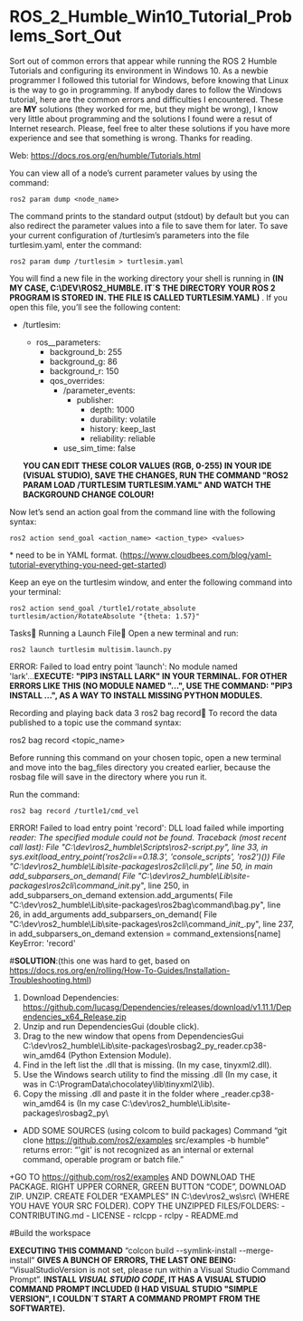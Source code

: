 # ROS_2_Humble_Win10_Tutorial_Problems_Sort_Out

Sort out of common errors that appear while running the ROS 2 Humble Tutorials and configuring its environment in Windows 10. As a newbie programmer I followed this tutorial for Windows, before knowing that Linux is the way to go in programming. If anybody dares to follow the Windows tutorial, here are the common errors and difficulties I encountered. These are **MY** solutions (they worked for me, but they might be wrong), I know very little about programming and the solutions I found were a resut of Internet research. Please, feel free to alter these solutions if you have more experience and see that something is wrong. Thanks for reading.

Web: https://docs.ros.org/en/humble/Tutorials.html

You can view all of a node’s current parameter values by using the command:


    ros2 param dump <node_name>


The command prints to the standard output (stdout) by default but you can also redirect the parameter values into a file to save them for later. To save your current configuration of /turtlesim’s parameters into the file turtlesim.yaml, enter the command:

    ros2 param dump /turtlesim > turtlesim.yaml


You will find a new file in the working directory your shell is running in **(IN MY CASE, C:\DEV\ROS2_HUMBLE. IT´S THE DIRECTORY YOUR ROS 2 PROGRAM IS STORED IN. THE FILE IS CALLED TURTLESIM.YAML)** . If you open this file, you’ll see the following content:

- /turtlesim:
    - ros__parameters:
      - background_b: 255
      - background_g: 86
      - background_r: 150
       - qos_overrides:
         - /parameter_events:
           - publisher:
             - depth: 1000
             - durability: volatile
             - history: keep_last
             - reliability: reliable
          - use_sim_time: false
    
   **YOU CAN EDIT THESE COLOR VALUES (RGB, 0-255) IN YOUR IDE (VISUAL STUDIO), SAVE THE CHANGES, RUN THE COMMAND "ROS2 PARAM LOAD /TURTLESIM TURTLESIM.YAML" AND WATCH THE BACKGROUND CHANGE COLOUR!**

Now let’s send an action goal from the command line with the following syntax:

    ros2 action send_goal <action_name> <action_type> <values>

  *<values> need to be in YAML format. (https://www.cloudbees.com/blog/yaml-tutorial-everything-you-need-get-started)

Keep an eye on the turtlesim window, and enter the following command into your terminal:

    ros2 action send_goal /turtle1/rotate_absolute turtlesim/action/RotateAbsolute "{theta: 1.57}"

Tasks
Running a Launch File
Open a new terminal and run:

    ros2 launch turtlesim multisim.launch.py

  ERROR: Failed to load entry point 'launch': No module named 'lark'...**EXECUTE: "PIP3 INSTALL LARK" IN YOUR TERMINAL. FOR OTHER ERRORS LIKE THIS (NO MODULE NAMED "...", USE THE COMMAND: "PIP3 INSTALL ...", AS A WAY TO INSTALL MISSING PYTHON MODULES.**

Recording and playing back data 3 ros2 bag record
To record the data published to a topic use the command syntax:

    
  ros2 bag record <topic_name>

Before running this command on your chosen topic, open a new terminal and move into the bag_files directory you created earlier, because the rosbag file will save in the directory where you run it.

Run the command:

    ros2 bag record /turtle1/cmd_vel

ERROR! 
Failed to load entry point 'record': DLL load failed while importing _reader: The specified module could not be found.
Traceback (most recent call last):
  File "C:\dev\ros2_humble\Scripts\ros2-script.py", line 33, in <module>
    sys.exit(load_entry_point('ros2cli==0.18.3', 'console_scripts', 'ros2')())
  File "C:\dev\ros2_humble\Lib\site-packages\ros2cli\cli.py", line 50, in main
    add_subparsers_on_demand(
  File "C:\dev\ros2_humble\Lib\site-packages\ros2cli\command\__init__.py", line 250, in add_subparsers_on_demand
    extension.add_arguments(
  File "C:\dev\ros2_humble\Lib\site-packages\ros2bag\command\bag.py", line 26, in add_arguments
    add_subparsers_on_demand(
  File "C:\dev\ros2_humble\Lib\site-packages\ros2cli\command\__init__.py", line 237, in add_subparsers_on_demand
    extension = command_extensions[name]
KeyError: 'record'

  #**SOLUTION**:(this one was hard to get, based on https://docs.ros.org/en/rolling/How-To-Guides/Installation-Troubleshooting.html)

 1. Download Dependencies: https://github.com/lucasg/Dependencies/releases/download/v1.11.1/Dependencies_x64_Release.zip
 2. Unzip and run DependenciesGui (double click).
 3. Drag to the new window that opens from DependenciesGui C:\dev\ros2_humble\Lib\site-packages\rosbag2_py\_reader.cp38-win_amd64  (Python Extension Module).
 4. Find in the left list  the .dll that is missing. (In my case, tinyxml2.dll).
 5. Use the Windows search utility to find the missing .dll (In my case, it was in C:\ProgramData\chocolatey\lib\tinyxml2\lib\).
 6. Copy the missing .dll and paste it in the folder where _reader.cp38-win_amd64 is (In my case C:\dev\ros2_humble\Lib\site-packages\rosbag2_py\

- ADD SOME SOURCES (using colcom to build packages)
Command “git clone https://github.com/ros2/examples src/examples -b humble” returns error: 
“'git' is not recognized as an internal or external command,
operable program or batch file.”

+GO TO https://github.com/ros2/examples AND DOWNLOAD THE PACKAGE. RIGHT UPPER CORNER, GREEN BUTTON “CODE”, DOWNLOAD ZIP. UNZIP. CREATE FOLDER “EXAMPLES” IN C:\dev\ros2_ws\src\ (WHERE YOU HAVE YOUR SRC FOLDER). COPY THE UNZIPPED FILES/FOLDERS: 
            - CONTRIBUTING.md
            - LICENSE
            - rclcpp
            - rclpy
            - README.md

#Build the workspace

**EXECUTING THIS COMMAND** “colcon build --symlink-install --merge-install” **GIVES A BUNCH OF ERRORS, THE LAST ONE BEING:** “VisualStudioVersion is not set, please run within a Visual Studio Command Prompt”. **INSTALL ***VISUAL STUDIO CODE***, IT HAS A VISUAL STUDIO COMMAND PROMPT INCLUDED (I HAD VISUAL STUDIO "SIMPLE VERSION", I COULDN´T START A COMMAND PROMPT FROM THE SOFTWARTE).**

